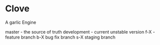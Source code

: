 # Clove
A garlic Engine

master - the source of truth
development - current unstable version
f-X - feature branch
b-X bug fix branch
s-X staging branch
